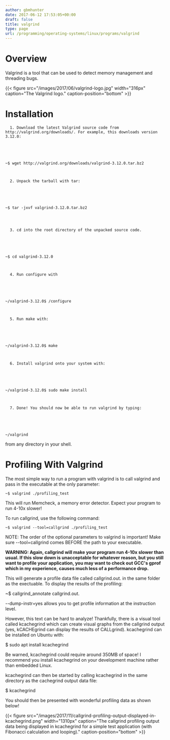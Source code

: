 ```yaml
---
author: gbmhunter
date: 2017-06-12 17:53:05+00:00
draft: false
title: valgrind
type: page
url: /programming/operating-systems/linux/programs/valgrind
---
```


# Overview




Valgrind is a tool that can be used to detect memory management and threading bugs.



{{< figure src="/images/2017/06/valgrind-logo.jpg" width="316px" caption="The Valgrind logo." caption-position="bottom" >}}



# Installation





	  1. Download the latest Valgrind source code from http://valgrind.org/downloads/. For example, this downloads version 3.12.0:  

   


    
    ~$ wget http://valgrind.org/downloads/valgrind-3.12.0.tar.bz2



	  2. Unpack the tarball with tar:   

   


    
    ~$ tar -jxvf valgrind-3.12.0.tar.bz2
    



	  3. cd into the root directory of the unpacked source code.  

   


    
    ~$ cd valgrind-3.12.0



	  4. Run configure with  

   


    
    ~/valgrind-3.12.0$ /configure



	  5. Run make with:  

   


    
    ~/valgrind-3.12.0$ make



	  6. Install valgrind onto your system with:  

   


    
    ~/valgrind-3.12.0$ sudo make install



	  7. Done! You should now be able to run valgrind by typing:  

   


    
    ~/valgrind



from any directory in your shell.



# Profiling With Valgrind




The most simple way to run a program with valgrind is to call valgrind and pass in the executable at the only parameter:



    
    ~$ valgrind ./profiling_test




This will run Memcheck, a memory error detector. Expect your program to run 4-10x slower!




To run callgrind, use the following command:



    
    ~$ valgrind --tool=callgrind ./profiling_test




NOTE: The order of the optional parameters to valgrind is important! Make sure --tool=callgrind comes BEFORE the path to your executable.




**WARNING: Again, callgrind will make your program run 4-10x slower than usual. If this slow down is unacceptable for whatever reason, but you still want to profile your application, you may want to check out GCC's gprof which in my experience, causes much less of a performance drop.**




This will generate a profile data file called callgrind.out.<pid> in the same folder as the exectuable. To display the results of the profiling:




~$ callgrind_annotate callgrind.out.<pid>




--dump-instr=yes allows you to get profile information at the instruction level.




However, this text can be hard to analyze! Thankfully, there is a visual tool called kcachegrind which can create visual graphs from the callgrind output (yes, kCACHEgrind can display the results of CALLgrind). kcachegrind can be installed on Ubuntu with:




$ sudo apt install kcachegrind




Be warned, kcachegrind could require around 350MB of space! I recommend you install kcachegrind on your development machine rather than embedded Linux.




kcachegrind can then be started by calling kcachegrind in the same directory as the cachegrind output data file:




$ kcachegrind




You should then be presented with wonderful profiling data as shown below!



{{< figure src="/images/2017/11/callgrind-profiling-output-displayed-in-kcachegrind.png" width="1310px" caption="The callgrind profiling output data being displayed in kcachegrind for a simple test application (with Fibonacci calculation and looping)." caption-position="bottom" >}}
